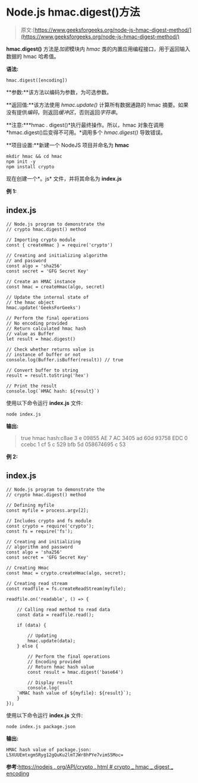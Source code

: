 # Node.js hmac.digest()方法

> 原文:[https://www.geeksforgeeks.org/node-js-hmac-digest-method/](https://www.geeksforgeeks.org/node-js-hmac-digest-method/)

**hmac.digest()** 方法是*加密*模块内 *hmac* 类的内置应用编程接口，用于返回输入数据的 hmac 哈希值。

**语法:**

```
hmac.digest([encoding])
```

**参数:**该方法以编码为参数，为可选参数。

**返回值:**该方法使用 *hmac.update()* 计算所有数据通路的 hmac 摘要。如果没有提供*编码*，则返回*缓冲区*，否则返回*字符串*。

**注意:***hmac . digest()*执行最终操作。所以，hmac 对象在调用 *hmac.digest()后变得不可用。*调用多个 *hmac.digest()* 导致错误。

**项目设置:**新建一个 NodeJS 项目并命名为 **hmac**

```
mkdir hmac && cd hmac
npm init -y
npm install crypto
```

现在创建一个*。js* 文件，并将其命名为 **index.js**

**例 1:**

## index.js

```
// Node.js program to demonstrate the
// crypto hmac.digest() method

// Importing crypto module
const { createHmac } = require('crypto')

// Creating and initializing algorithm
// and password
const algo = 'sha256'
const secret = 'GFG Secret Key'

// Create an HMAC instance
const hmac = createHmac(algo, secret)

// Update the internal state of
// the hmac object
hmac.update('GeeksForGeeks')

// Perform the final operations
// No encoding provided
// Return calculated hmac hash
// value as Buffer
let result = hmac.digest()

// Check whether returns value is
// instance of buffer or not
console.log(Buffer.isBuffer(result)) // true

// Convert buffer to string
result = result.toString('hex')

// Print the result
console.log(`HMAC hash: ${result}`)
```

使用以下命令运行 **index.js** 文件:

```
node index.js
```

**输出:**

> true
> hmac hash:c8ae 3 e 09855 AE 7 AC 3405 ad 60d 93758 EDC 0 ccebc 1 cf 5 c 529 bfb 5d 058674695 c 53

**例 2:**

## index.js

```
// Node.js program to demonstrate the    
// crypto hmac.digest() method

// Defining myfile
const myfile = process.argv[2];

// Includes crypto and fs module
const crypto = require('crypto');
const fs = require('fs');

// Creating and initializing 
// algorithm and password
const algo = 'sha256'
const secret = 'GFG Secret Key'

// Creating Hmac
const hmac = crypto.createHmac(algo, secret);

// Creating read stream
const readfile = fs.createReadStream(myfile);

readfile.on('readable', () => {

    // Calling read method to read data
    const data = readfile.read();

    if (data) {

        // Updating
        hmac.update(data);
    } else {

        // Perform the final operations 
        // Encoding provided
        // Return hmac hash value
        const result = hmac.digest('base64')

        // Display result
        console.log(
    `HMAC hash value of ${myfile}: ${result}`);
    }
});
```

使用以下命令运行 **index.js** 文件:

```
node index.js package.json
```

**输出:**

```
HMAC hash value of package.json: 
L5XUUEmtxgmSRyg12gQuKu2lmTJWr8hPYe7vimS5Moc=
```

**参考:**[https://nodejs . org/API/crypto . html # crypto _ hmac _ digest _ encoding](https://nodejs.org/api/crypto.html#crypto_hmac_digest_encoding)
